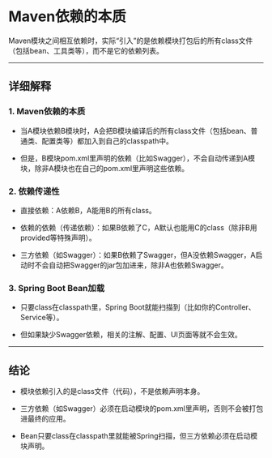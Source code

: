 # Maven依赖的本质

Maven模块之间相互依赖时，实际“引入”的是依赖模块打包后的所有class文件（包括bean、工具类等），而不是它的依赖列表。

------

## 详细解释

### 1. Maven依赖的本质

- 当A模块依赖B模块时，A会把B模块编译后的所有class文件（包括bean、普通类、配置类等）都加入到自己的classpath中。

- 但是，B模块pom.xml里声明的依赖（比如Swagger），不会自动传递到A模块，除非A模块也在自己的pom.xml里声明这些依赖。

### 2. 依赖传递性

- 直接依赖：A依赖B，A能用B的所有class。

- 依赖的依赖（传递依赖）：如果B依赖了C，A默认也能用C的class（除非B用<scope>provided</scope>等特殊声明）。

- 三方依赖（如Swagger）：如果B依赖了Swagger，但A没依赖Swagger，A启动时不会自动把Swagger的jar包加进来，除非A也依赖Swagger。

### 3. Spring Boot Bean加载

- 只要class在classpath里，Spring Boot就能扫描到（比如你的Controller、Service等）。

- 但如果缺少Swagger依赖，相关的注解、配置、UI页面等就不会生效。

------

## 结论

- 模块依赖引入的是class文件（代码），不是依赖声明本身。

- 三方依赖（如Swagger）必须在启动模块的pom.xml里声明，否则不会被打包进最终的应用。

- Bean只要class在classpath里就能被Spring扫描，但三方依赖必须在启动模块声明。